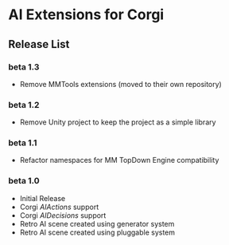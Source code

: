 # AI Extensions for Corgi

## Release List

### beta 1.3

* Remove MMTools extensions (moved to their own repository)

### beta 1.2

* Remove Unity project to keep the project as a simple library

### beta 1.1

* Refactor namespaces for MM TopDown Engine compatibility

### beta 1.0

* Initial Release
* Corgi _AIActions_ support
* Corgi _AIDecisions_ support
* Retro AI scene created using generator system
* Retro AI scene created using pluggable system

